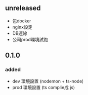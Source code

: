 ## unreleased

- 包docker
- nginx設定
- DB連線
- 公司prod環境試跑

## 0.1.0

### added

- dev 環境設置 (nodemon + ts-node)
- prod 環境設置 (ts complie成 js)
